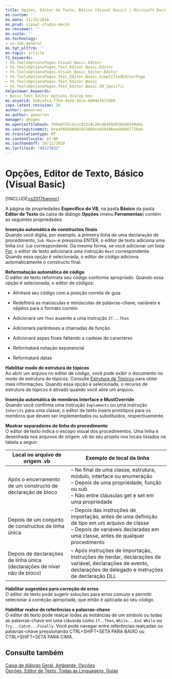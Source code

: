 ```yaml
---
title: Opções, Editor de Texto, Básico (Visual Basic) | Microsoft Docs
ms.custom: ''
ms.date: 11/15/2016
ms.prod: visual-studio-dev14
ms.reviewer: ''
ms.suite: ''
ms.technology:
- vs-ide-general
ms.tgt_pltfrm: ''
ms.topic: article
f1_keywords:
- VS.ToolsOptionsPages.Visual_Basic.Editor
- VS.ToolsOptionsPages.Text_Editor.Basic.Editor
- VS.ToolsOptionsPages.Visual_Basic_Editor.Editor
- VS.ToolsOptionsPages.Text_Editor.Basic.SimplifiedEditorPage
- VS.ToolsOptionsPages.Text_Editor.Basic
- VS.ToolsOptionsPages.Text_Editor.Basic.VB_Specific
helpviewer_keywords:
- Basic Text Editor Options dialog box
ms.assetid: 5a8cafca-f7b4-4a2d-92ce-6894a7673d00
caps.latest.revision: 20
author: gewarren
ms.author: gewarren
manager: ghogen
ms.openlocfilehash: f49a6f55cdccc82214c20c4b489d83bbd0199d8a
ms.sourcegitcommit: 9ceaf69568d61023868ced59108ae4dd46f720ab
ms.translationtype: MT
ms.contentlocale: pt-BR
ms.lasthandoff: 10/12/2018
ms.locfileid: "49227832"
---
```

# <a name="options-text-editor-basic-visual-basic"></a>Opções, Editor de Texto, Básico (Visual Basic)
[!INCLUDE[vs2017banner](../../includes/vs2017banner.md)]

  
A página de propriedades **Específico do VB**, na pasta **Básico** da pasta **Editor de Texto** da caixa de diálogo **Opções** (menu **Ferramentas**) contém as seguintes propriedades:  
  
 **Inserção automática de constructos finais**  
 Quando você digita, por exemplo, a primeira linha de uma declaração de procedimento, `Sub Main—`e pressiona ENTER, o editor de texto adiciona uma linha `End Sub` correspondente. Da mesma forma, se você adicionar um loop [For](http://msdn.microsoft.com/library/f5fc0d51-67ce-4c36-9f09-31c9a91c94e9), o editor de texto adicionará uma instrução `Next` correspondente. Quando essa opção é selecionada, o editor de código adiciona automaticamente o constructo final.  
  
 **Reformatação automática de código**  
 O editor de texto reformata seu código conforme apropriado. Quando essa opção é selecionada, o editor de códigos:  
  
-   Alinhará seu código com a posição correta de guia  
  
-   Redefinirá as maiúsculas e minúsculas de palavras-chave, variáveis e objetos para o formato correto  
  
-   Adicionará um `Then` ausente a uma instrução `If...Then`  
  
-   Adicionará parênteses a chamadas de função  
  
-   Adicionará aspas finais faltando a cadeias de caracteres  
  
-   Reformatará notação exponencial  
  
-   Reformatará datas  
  
 **Habilitar modo de estrutura de tópicos**  
 Ao abrir um arquivo no editor de código, você pode exibir o documento no modo de estrutura de tópicos. Consulte [Estrutura de Tópicos](../../ide/outlining.md) para obter mais informações. Quando essa opção é selecionada, o recurso de estrutura de tópicos é ativado quando você abre um arquivo.  
  
 **Inserção automática de membros Interface e MustOverride**  
 Quando você confirma uma instrução `Implements` ou uma instrução `Inherits` para uma classe, o editor de texto insere protótipos para os membros que devem ser implementados ou substituídos, respectivamente.  
  
 **Mostrar separadores de linha do procedimento**  
 O editor de texto indica o escopo visual dos procedimentos. Uma linha é desenhada nos arquivos de origem .vb do seu projeto nos locais listados na tabela a seguir:  
  
|Local no arquivo de origem .vb|Exemplo de local da linha|  
|---------------------------------|------------------------------|  
|Após o encerramento de um constructo de declaração de bloco|–   No final de uma classe, estrutura, módulo, interface ou enumeração<br />–   Depois de uma propriedade, função ou sub<br />–   Não entre cláusulas get e set em uma propriedade|  
|Depois de um conjunto de constructos de linha única|–   Depois das instruções de importação, antes de uma definição de tipo em um arquivo de classe<br />–   Depois de variáveis declaradas em uma classe, antes de qualquer procedimento|  
|Depois de declarações de linha única (declarações de nível não de bloco)|–   Após instruções de importação, instruções de herdar, declarações de variável, declarações de evento, declarações de delegado e instruções de declaração DLL|  
  
 **Habilitar sugestões para correção de erros**  
 O editor de texto pode sugerir soluções para erros comuns e permitir selecionar a correção apropriada, que então é aplicada ao seu código.  
  
 **Habilitar realce de referências e palavras-chave**  
 O editor de texto pode realçar todas as instâncias de um símbolo ou todas as palavras-chave em uma cláusula como `If..Then`, `While...End While` ou `Try...Catch...Finally`. Você pode navegar entre referências realçadas ou palavras-chave pressionando CTRL+SHIFT+SETA PARA BAIXO ou CTRL+SHIFT+SETA PARA CIMA.  
  
## <a name="see-also"></a>Consulte também  
 [Caixa de diálogo Geral, Ambiente, Opções](../../ide/reference/general-environment-options-dialog-box.md)   
 [Opções, Editor de Texto, Todas as Linguagens, Guias](../../ide/reference/options-text-editor-all-languages-tabs.md)




